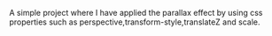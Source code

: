 A simple project where I have applied the parallax effect by using css properties such as perspective,transform-style,translateZ and scale.
